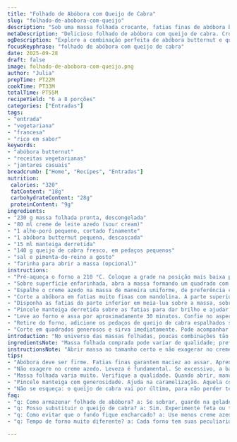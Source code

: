 ```yaml
---
title: "Folhado de Abóbora com Queijo de Cabra"
slug: "folhado-de-abobora-com-queijo"
description: "Sob uma massa folhada crocante, fatias finas de abóbora butternut ganham cor e maciez enquanto assam, combinadas com o toque ácido do creme de leite azedo e o sabor marcante do queijo de cabra. O alho-poró substitui a chalota para um sabor vegetariano curioso e levemente adocicado. Assar até sentir o aroma levemente caramelizado, o queijo derretido aquece e cobre tudo, finalizando com sal e pimenta na medida para equilibrar. Serve de 6 a 8, ideal na entrada de um almoço leve ou jantar casual com vinho branco seco."
metaDescription: "Delicioso folhado de abóbora com queijo de cabra. Crocante por fora e macio por dentro. Torne sua entrada especial com essa receita."
ogDescription: "Explore a combinação perfeita de abóbora butternut e queijo de cabra nessa receita de folhado irresistível e saboroso."
focusKeyphrase: "folhado de abóbora com queijo de cabra"
date: 2025-09-28
draft: false
image: folhado-de-abobora-com-queijo.png
author: "Julia"
prepTime: PT22M
cookTime: PT33M
totalTime: PT55M
recipeYield: "6 a 8 porções"
categories: ["Entradas"]
tags:
- "entrada"
- "vegetariana"
- "francesa"
- "rico em sabor"
keywords:
- "abóbora butternut"
- "receitas vegetarianas"
- "jantares casuais"
breadcrumb: ["Home", "Recipes", "Entradas"]
nutrition: 
 calories: "320"
 fatContent: "18g"
 carbohydrateContent: "28g"
 proteinContent: "9g"
ingredients:
- "230 g massa folhada pronta, descongelada"
- "80 ml creme de leite azedo (sour cream)"
- "1 alho-poró pequeno, cortado finamente"
- "1 abóbora butternut pequena, descascada"
- "15 ml manteiga derretida"
- "140 g queijo de cabra fresco, em pedaços pequenos"
- "sal e pimenta-do-reino a gosto"
- "farinha para abrir a massa (opcional)"
instructions:
- "Pré-aqueça o forno a 210 °C. Coloque a grade na posição mais baixa para a base da torta assar com firmeza. Forre uma assadeira com papel manteiga para evitar grudar e facilitar a limpeza."
- "Sobre superfície enfarinhada, abra a massa formando um quadrado com lados de cerca de 24 cm. Essa leve redução evita que a massa estufe demais na beirada. Transfira para a assadeira."
- "Espalhe o creme azedo na massa de maneira uniforme, de preferência com as costas de uma colher. Polvilhe o alho-poró cortado bem fino por cima do creme para dar um sabor mais adocicado e suave, que equilibra com a abóbora."
- "Corte a abóbora em fatias muito finas com mandolina. A parte superior da abóbora deve ser fatiada bem fina, quase translúcida. A parte inferior, que é mais grossa, corte ao meio, retire sementes e fatie um pouco mais grossa, cerca de 2 mm."
- "Disponha as fatias da parte inferior em meia-lua sobre a massa, sobrepondo levemente, criando uma base sólida. Depois cubra tudo com as fatias finas superiores para um acabamento delicado."
- "Pincele manteiga derretida sobre as fatias para dar brilho e ajudar a caramelizar. Tempere tudo com sal e pimenta do reino moída na hora; na dúvida, apenas uma pitada para evitar amargar."
- "Leve ao forno e assa por aproximadamente 30 minutos. Confie no aspecto: a massa deve estar dourada, crocante nas bordas, e a abóbora macia ao toque do garfo."
- "Retire do forno, adicione os pedaços de queijo de cabra espalhados sobre a abóbora, volte ao forno por 4 a 6 minutos até o queijo aquecer e amaciar, mas não derreter totalmente. Isso mantém a textura e sabor característico."
- "Corte em quadrados generosos e sirva imediatamente. Pode acompanhar saladinha verde com grelhado ou como entrada em jantar descontraído."
introduction: "No universo das massas folhadas, poucas combinações tão revelam caráter rústico e delicado simultaneamente quanto a união da abóbora butternut com queijo de cabra. A crocância estaladiça contrasta com a maciez adocicada da abóbora, enquanto o creme azedo ajuda a criar um equilíbrio ácido que revigora o prato. O uso do alho-poró substitui a chalota tradicional trazendo um sabor mais suave e tamanha importância para que o perfil vegetal se torne protagonista. O segredo está na textura: fatias finas e dispostas organizadamente criam dimensões ao prato ao invés de amontoar ingredientes, valorizando o visual. Cozinhei essa versão várias vezes; ajustar o tempo no forno e a espessura das fatias faz toda a diferença entre um folhado encharcado e um crocante delicado."
ingredientsNote: "Massa folhada comprada pode variar de qualidade; prefira uma firme que não “desmanche” ao abrir. Se estiver com pouca experiência, deixe-a um pouco mais fria, facilita o manuseio. O creme azedo pode ser substituído por iogurte natural grosso, caso queira reduzir gorduras e acidez, mas atente para textura mais fluida. Alho-poró é menos pungente que a chalota, ótimo para paladares sensíveis. A abóbora deve ser firme para cortar bem fino, evitando que forme uma papa na hora do cozimento. Manteiga derretida pincelada e o sal na hora estimulam a caramelização, que é uma parte fundamental da receita. Não subestime o poder desses pequenos detalhes para o sucesso final."
instructionsNote: "Abrir massa no tamanho certo e não exagerar no creme evita que a base fique encharcada; o creme deve cobrir levemente sem virar piscina. Fatias muito grossas da abóbora atrasam o cozimento; fina demais pode ressecar. Mandolina é amiga se souber usar — cuidado com segurança! Disposição ordenada das fatias faz diferença no visual e no cozimento uniforme. O ponto de forno é evidente pelo aroma forte de manteiga tostada e visual dourado das bordas da massa. O queijo vai por último, para não deixar a torta pesada nem perder a textura cremosa e fresca dele. Confie no aroma e na textura mais do que no relógio, cada forno é um universo. Um descanso rápido da torta fora do forno melhora a união dos sabores antes de cortar."
tips:
- "Abóbora deve ser firme. Fatias finas garantem maciez ao assar. Aprendi que a mandolina ajuda, mas cuidado. Corte cauteloso. Pode ser difícil manipular."
- "Não exagere no creme azedo. Leveza é fundamental. Se excessivo, a base fica empapada. Menos é mais aqui. Aprendi isso da pior maneira. Use colher para distribuir."
- "Massa folhada varia muito. Verifique a qualidade. Quando abrir, manuseie com cuidado. Se estiver mole, leve pra geladeira um pouco. Assim facilita o trabalho."
- "Pincele manteiga com generosidade. Ajuda na caramelização. Aquela cor dourada linda não acontece à toa. O sal na hora do forno faz diferença. Fica tudo mais saboroso."
- "Não se esqueça: o queijo de cabra vai por último, para não perder textura. O ideal é que ele aqueça, mas mantenha a forma. Resulta em sabor e aparência."
faq:
- "q: Como armazenar folhado de abóbora? a: Se sobrar, guarde na geladeira. Pode ser colocado em forno para aquecer. Não congele. Perde a textura."
- "q: Posso substituir o queijo de cabra? a: Sim. Experimente feta ou tofu bem temperado. Queda na cremosidade, mas traz outros sabores."
- "q: Como evitar que o fundo fique encharcado? a: Use menos creme azedo. Massa bem assada também ajuda. Mais crocância é preferível."
- "q: Tempo de forno muito diferente? a: Cada forno tem suas peculiaridades. Aroma de manteiga tostada é sinal de que está quase pronto. Olhe sempre."

---
```

